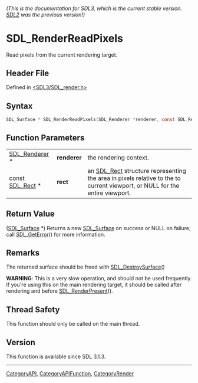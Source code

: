 ###### (This is the documentation for SDL3, which is the current stable version. [SDL2](https://wiki.libsdl.org/SDL2/) was the previous version!)
# SDL_RenderReadPixels

Read pixels from the current rendering target.

## Header File

Defined in [<SDL3/SDL_render.h>](https://github.com/libsdl-org/SDL/blob/main/include/SDL3/SDL_render.h)

## Syntax

```c
SDL_Surface * SDL_RenderReadPixels(SDL_Renderer *renderer, const SDL_Rect *rect);
```

## Function Parameters

|                                |              |                                                                                                                                         |
| ------------------------------ | ------------ | --------------------------------------------------------------------------------------------------------------------------------------- |
| [SDL_Renderer](SDL_Renderer) * | **renderer** | the rendering context.                                                                                                                  |
| const [SDL_Rect](SDL_Rect) *   | **rect**     | an [SDL_Rect](SDL_Rect) structure representing the area in pixels relative to the to current viewport, or NULL for the entire viewport. |

## Return Value

([SDL_Surface](SDL_Surface) *) Returns a new [SDL_Surface](SDL_Surface) on
success or NULL on failure; call [SDL_GetError](SDL_GetError)() for more
information.

## Remarks

The returned surface should be freed with
[SDL_DestroySurface](SDL_DestroySurface)()

**WARNING**: This is a very slow operation, and should not be used
frequently. If you're using this on the main rendering target, it should be
called after rendering and before [SDL_RenderPresent](SDL_RenderPresent)().

## Thread Safety

This function should only be called on the main thread.

## Version

This function is available since SDL 3.1.3.

----
[CategoryAPI](CategoryAPI), [CategoryAPIFunction](CategoryAPIFunction), [CategoryRender](CategoryRender)

